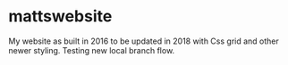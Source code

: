 # mattswebsite
My website as built in 2016 to be updated in 2018 with Css grid and other newer styling. Testing new local branch flow.
